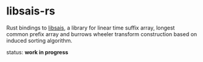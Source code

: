 libsais-rs
==========

Rust bindings to [libsais](https://github.com/IlyaGrebnov/libsais), a library for linear time suffix array,
longest common prefix array and burrows wheeler transform construction
based on induced sorting algorithm.

status: **work in progress**

